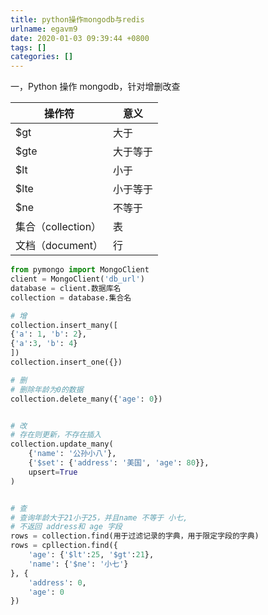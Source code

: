 ```yaml
---
title: python操作mongodb与redis
urlname: egavm9
date: 2020-01-03 09:39:44 +0800
tags: []
categories: []
---
```


一，Python 操作 mongodb，针对增删改查

| 操作符             | 意义     |
| ------------------ | -------- |
| \$gt               | 大于     |
| \$gte              | 大于等于 |
| \$lt               | 小于     |
| \$lte              | 小于等于 |
| \$ne               | 不等于   |
| 集合（collection） | 表       |
| 文档（document）   | 行       |

```python
from pymongo import MongoClient
client = MongoClient('db_url')
database = client.数据库名
collection = database.集合名

# 增
collection.insert_many([
{'a': 1, 'b': 2},
{'a':3, 'b': 4}
])
collection.insert_one({})

# 删
# 删除年龄为0的数据
collection.delete_many({'age': 0})


# 改
# 存在则更新，不存在插入
collection.update_many(
	{'name': '公孙小八'},
    {'$set': {'address': '美国', 'age': 80}},
    upsert=True
)


# 查
# 查询年龄大于21小于25，并且name 不等于 小七,
# 不返回 address和 age 字段
rows = collection.find(用于过滤记录的字典，用于限定字段的字典)
rows = cpllection.find({
	'age': {'$lt':25, '$gt':21},
    'name': {'$ne': '小七'}
}, {
	'address': 0,
    'age': 0
})
```
